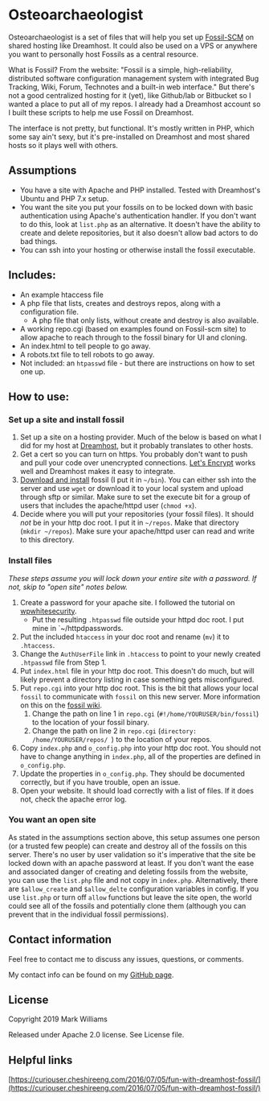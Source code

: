 # Osteoarchaeologist


Osteoarchaeologist is a set of files that will help you set up [Fossil-SCM](https://fossil-scm.org) on shared hosting like Dreamhost. It could also be used on a VPS or anywhere you want to personally host Fossils as a central resource. 

What is Fossil? From the website: "Fossil is a simple, high-reliability, distributed software configuration management system with integrated Bug Tracking, Wiki, Forum, Technotes and a built-in web interface." But there's not a good centralized hosting for it (yet), like Github/lab or Bitbucket so I wanted a place to put all of my repos. I already had a Dreamhost account so I built these scripts to help me use Fossil on Dreamhost.

The interface is not pretty, but functional. It's mostly written in PHP, which some say ain't sexy, but it's pre-installed on Dreamhost and most shared hosts so it plays well with others.

## Assumptions
* You have a site with Apache and PHP installed. Tested with Dreamhost's Ubuntu and PHP 7.x setup.
* You want the site you put your fossils on to be locked down with basic authentication using Apache's authentication handler.  If you don't want to do this, look at `list.php` as an alternative. It doesn't have the ability to create and delete repositories, but it also doesn't allow bad actors to do bad things.
* You can ssh into your hosting or otherwise install the fossil executable. 

## Includes:
* An example htaccess file
* A php file that lists, creates and destroys repos, along with a configuration file.
	* A php file that only lists, without create and destroy is also available.
* A working repo.cgi (based on examples found on Fossil-scm site) to allow apache to reach through to the fossil binary for UI and cloning.
* An index.html to tell people to go away.
* A robots.txt file to tell robots to go away.
* Not included: an `htpasswd` file - but there are instructions on how to set one up.

## How to use:
### Set up a site and install fossil
1. Set up a site on a hosting provider. Much of the below is based on what I did for my host at [Dreamhost](https://dreamhost.com), but it probably translates to other hosts.
2. Get a cert so you can turn on https. You probably don't want to push and pull your code over unencrypted connections. [Let's Encrypt](https://letsencrypt.org) works well and Dreamhost makes it easy to integrate.
3. [Download and install](https://fossil-scm.org/home/uv/download.html) fossil (I put it in `~/bin`). You can either ssh into the server and use `wget` or download it to your local system and upload through sftp or similar. Make sure to set the execute bit for a group of users that includes the apache/httpd user (`chmod +x`).
4. Decide where you will put your repositories (your fossil files). It should *not* be in your http doc root. I put it in `~/repos`. Make that directory (`mkdir ~/repos`). Make sure your apache/httpd user can read and write to this directory.


### Install files
*These steps assume you will lock down your entire site with a password. If not, skip to "open site" notes below.*

1. Create a password for your apache site. I followed the tutorial on [wpwhitesecurity](https://www.wpwhitesecurity.com/htpasswd-tutorial-create-an-apache-password-file/).
	* Put the resulting `.htpasswd` file outside your httpd doc root. I put mine in `~/httpdpasswords. 
2. Put the included `htaccess` in your doc root and rename (`mv`) it to `.htaccess`. 
3. Change the `AuthUserFile` link in `.htaccess` to point to your newly created `.htpasswd` file from Step 1.
4. Put `index.html` file in your http doc root. This doesn't do much, but will likely prevent a directory listing in case something gets misconfigured.
5. Put `repo.cgi` into your http doc root. This is the bit that allows your local `fossil` to communicate with `fossil` on this new server. More information on this on the [fossil wiki](https://fossil-scm.org/home/doc/trunk/www/server/any/cgi.md).
	1. Change the path on line 1 in `repo.cgi` (`#!/home/YOURUSER/bin/fossil`) to the location of your fossil binary.
	2. Change the path on line 2 in `repo.cgi` (`directory: /home/YOURUSER/repos/
`) to the location of your repos.
6. Copy `index.php` and `o_config.php` into your http doc root. You should not have to change anything in `index.php`, all of the properties are defined in `o_config.php`.
7. Update the properties in `o_config.php`. They should be documented correctly, but if you have trouble, open an issue.
8. Open your website. It should load correctly with a list of files. If it does not, check the apache error log.

### You want an open site
As stated in the assumptions section above, this setup assumes one person (or a trusted few people) can create and destroy all of the fossils on this server. There's no user by user validation so it's imperative that the site be locked down with an apache password at least. If you don't want the ease and associated danger of creating and deleting fossils from the website, you can use the `list.php` file and not copy in `index.php`. Alternatively, there are `$allow_create` and `$allow_delte` configuration variables in config. If you use `list.php` or turn off `allow` functions but leave the site open, the world could see all of the fossils and potentially clone them (although you can prevent that in the individual fossil permissions).


## Contact information
Feel free to contact me to discuss any issues, questions, or comments.

My contact info can be found on my [GitHub page](https://github.com/mdfw).

## License
Copyright 2019 Mark Williams

Released under Apache 2.0 license. See License file.

## Helpful links
[https://curiouser.cheshireeng.com/2016/07/05/fun-with-dreamhost-fossil/](https://curiouser.cheshireeng.com/2016/07/05/fun-with-dreamhost-fossil/)
